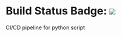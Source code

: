 # Build Status Badge: ![](https://github.com/nitinrajput1997/pythonscript_pipeline/workflows/Pipeline/badge.svg)

CI/CD pipeline for python script

